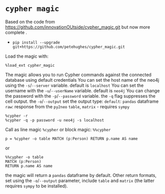 # `cypher magic`

Based on the code from https://github.com/innovationOUtside/cypher_magic.git but now more complete .

- `pip install --upgrade git+https://github.com/petehughes/cypher_magic.git`

Load the magic with:

`%load_ext cypher_magic`

The magic allows you to run Cypher commands against the connected database using default credentials
You can set the host name of the neo4j using the `-s`/`--server` variable. default is `localhost`
You can set the username with the `-u`/`--userName` variable. default is `neo4j`
You can change the password with the `-p`/`--password` variable.
the `-q` flag suppresses the cell output.
the `-o`/`--output` set the output type:
`default`: `pandas` dataframe
`raw`: response from the `py2neo`
`table`,
`matrix` - requires `sympy`

```
%cypher -r
%cypher -q -p password -u neo4j -s localhost
```

Call as line magic `%cypher` or block magic: `%%cypher`

```
p = %cypher -o table MATCH (p:Person) RETURN p.name AS name
```

or

```
%%cypher -o table
MATCH (p:Person)
RETURN p.name AS name
```

the magic will return a `pandas` dataframe by default. Other return formats, set using the `-o`/`--output` parameter, include `table` and `matrix` (the latter requires `sympy` to be installed).
